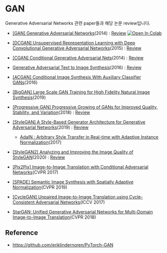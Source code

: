 # GAN

Generative Adversarial Networks 관련 paper들과 해당 논문 review입니다.


- [[GAN] Generative Adversarial Networks](https://arxiv.org/abs/1406.2661)(2014) : [Review](https://happy-jihye.github.io/gan/gan-1/) [![Open In Colab](https://colab.research.google.com/assets/colab-badge.svg)](https://colab.research.google.com/github/happy-jihye/GAN-Paper/blob/main/1_GAN.ipynb)

- [[DCGAN] Unsupervised Representation Learning with Deep Convolutional Generative Adversarial Networks](https://arxiv.org/abs/1511.06434)(2015) : [Review](https://happy-jihye.github.io/gan/gan-2/)

- [[CGAN] Conditional Generative Adversarial Nets](https://arxiv.org/abs/1411.1784)(2014) : [Review](https://happy-jihye.github.io/gan/gan-3/)

- [Generative Adversarial Text to Image Synthesis](https://arxiv.org/abs/1605.05396)(2016) : [Review](https://happy-jihye.github.io/gan/gan-4/)

- [[ACGAN] Conditional Image Synthesis With Auxiliary Classifier GANs](https://arxiv.org/abs/1610.09585)(2016)

- [[BigGAN] Large Scale GAN Training for High Fidelity Natural Image Synthesis](https://arxiv.org/abs/1809.11096)(2019)

- [[Progressive GAN] Progressive Growing of GANs for Improved Quality, Stability, and Variation](https://arxiv.org/abs/1710.10196)(2018) : [Review](https://happy-jihye.github.io/gan/gan-5/)

- [[StyleGAN] A Style-Based Generator Architecture for Generative Adversarial Networks](https://arxiv.org/abs/1812.04948)(2019) : [Review](https://happy-jihye.github.io/gan/gan-6/)
    
    - [AdaIN : Arbitrary Style Transfer in Real-time with Adaptive Instance Normalization](https://arxiv.org/abs/1703.06868)(2017)

- [[StyleGAN2] Analyzing and Improving the Image Quality of StyleGAN](https://arxiv.org/abs/1912.04958)(2020) : [Review](https://happy-jihye.github.io/gan/gan-7/)

- [[Pix2Pix] Image-to-Image Translation with Conditional Adversarial Networks](https://arxiv.org/abs/1611.07004)(CVPR 2017)

- [[SPADE] Semantic Image Synthesis with Spatially Adaptive Normalization](https://arxiv.org/abs/1903.07291)(CVPR 2019)

- [[CycleGAN] Unpaired Image-to-Image Translation using Cycle-Consistent Adversarial Networks](https://arxiv.org/abs/1703.10593)(ICCV 2017)

- [StarGAN: Unified Generative Adversarial Networks for Multi-Domain Image-to-Image Translation](https://arxiv.org/abs/1711.09020)(CVPR 2018)


## Reference 
- https://github.com/eriklindernoren/PyTorch-GAN
